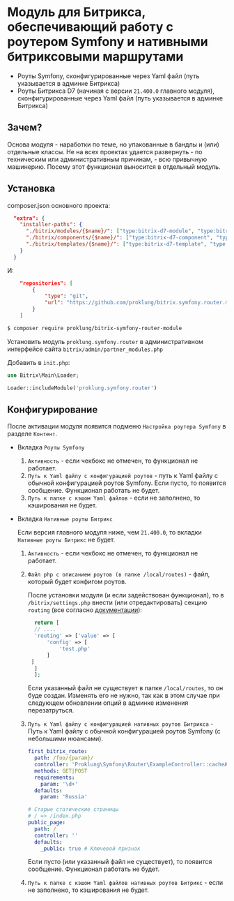 # Модуль для Битрикса, обеспечивающий работу с роутером Symfony и нативными битриксовыми маршрутами

- Роуты Symfony, сконфигурированные через Yaml файл (путь указывается в админке Битрикса)
- Роуты Битрикса D7 (начиная с версии `21.400.0` главного модуля), сконфигурированные через Yaml файл (путь указывается в админке Битрикса)

## Зачем?

Основа модуля - наработки по теме, но упакованные в бандлы и (или) отдельные классы. Не на всех проектах удается
развернуть - по техническим или административным причинам, - всю привычную машинерию. 
Посему этот функционал выносится в отдельный модуль.

## Установка

composer.json основного проекта:

```json
  "extra": {
    "installer-paths": {
      "./bitrix/modules/{$name}/": ["type:bitrix-d7-module", "type:bitrix-module"],
      "./bitrix/components/{$name}/": ["type:bitrix-d7-component", "type:bitrix-component"],
      "./bitrix/templates/{$name}/": ["type:bitrix-d7-template", "type:bitrix-theme"]
    }
  }
```

И:

```json
    "repositories": [
        {
            "type": "git",
            "url": "https://github.com/proklung/bitrix.symfony.router.module"
        }
    ]
```

```bash
$ composer require proklung/bitrix-symfony-router-module
```

Установить модуль `proklung.symfony.router` в административном интерфейсе сайта `bitrix/admin/partner_modules.php`

Добавить в `init.php`:

```php
use Bitrix\Main\Loader;

Loader::includeModule('proklung.symfony.router')
```

## Конфигурирование

После активации модуля появится подменю `Настройка роутера Symfony` в разделе `Контент`.

- Вкладка `Роуты Symfony`

  1) `Активность` - если чекбокс не отмечен, то функционал не работает.  
  2) `Путь к Yaml файлу с конфигурацией роутов` - путь к Yaml файлу с обычной конфигурацией роутов Symfony.
     Если пусто, то появится сообщение. Функционал работать не будет.
  3) `Путь к папке с кэшом Yaml файлов` - если не заполнено, то кэширования не будет.        

- Вкладка `Нативные роуты Битрикс`

  Если версия главного модуля ниже, чем `21.400.0`, то вкладки `Нативные роуты Битрикс` не будет.  

  1) `Активность` - если чекбокс не отмечен, то функционал не работает.
  2) `Файл php с описанием роутов (в папке /local/routes)` - файл, который будет конфигом роутов.
  
      После установки модуля (и если задействован функционал), то в `/bitrix/settings.php` внести (или отредактировать)
       секцию `routing` (все согласно [документации](https://dev.1c-bitrix.ru/learning/course/index.php?COURSE_ID=43&CHAPTER_ID=013764)):
       
       ```php
         return [
         // ....
         'routing' => ['value' => [
             'config' => [
                 'test.php'
             ]
        ]
         ]
         ];
       ```
       
      Если указанный файл не существует в папке `/local/routes`, то он буде создан. Изменять его не нужно, так как
      в этом случае при следующем обновлении опций в админке изменения перезатруться.
  
  3) `Путь к Yaml файлу с конфигурацией нативных роутов Битрикса` - Путь к Yaml файлу с обычной конфигурацией роутов Symfony (с небольшими
      нюансами).
      
      ```yaml
      first_bitrix_route:
        path: /foo/{param}/
        controller: 'Proklung\Symfony\Router\ExampleController::cacheAction'
        methods: GET|POST
        requirements:
          param: '\d+'
        defaults:
          param: 'Russia'
      
      # Старые статические страницы
      # / => /index.php
      public_page:
        path: /
        controller: ''
        defaults:
          _public: true # Ключевой признак
      
      ```
      
      Если пусто (или указанный файл не существует), то появится сообщение. Функционал работать не будет. 
      
  4) `Путь к папке с кэшом Yaml файлов нативных роутов Битрикс` - если не заполнено, то кэширования не будет.   
